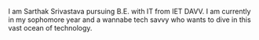 I am Sarthak Srivastava pursuing B.E. with IT from IET DAVV. I am currently in my sophomore year and a wannabe tech savvy who wants to dive in this vast ocean of technology.

